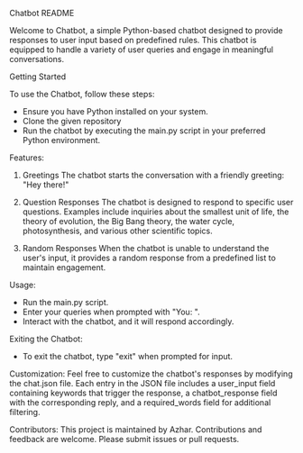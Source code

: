 Chatbot README

Welcome to Chatbot, a simple Python-based chatbot designed to provide responses to user input based on predefined rules. This chatbot is equipped to handle a variety of user queries and engage in meaningful conversations.

Getting Started

To use the Chatbot, follow these steps:

* Ensure you have Python installed on your system.
* Clone the given repository
* Run the chatbot by executing the main.py script in your preferred Python environment.

Features:
1. Greetings
The chatbot starts the conversation with a friendly greeting: "Hey there!"

2. Question Responses
The chatbot is designed to respond to specific user questions. Examples include inquiries about the smallest unit of life, the theory of evolution, the Big Bang theory, the water cycle, photosynthesis, and various other scientific topics.

3. Random Responses
When the chatbot is unable to understand the user's input, it provides a random response from a predefined list to maintain engagement.

Usage:
* Run the main.py script.
* Enter your queries when prompted with "You: ".
* Interact with the chatbot, and it will respond accordingly.

Exiting the Chatbot:
* To exit the chatbot, type "exit" when prompted for input.

Customization:
Feel free to customize the chatbot's responses by modifying the chat.json file. Each entry in the JSON file includes a user_input field containing keywords that trigger the response, a chatbot_response field with the corresponding reply, and a required_words field for additional filtering.

Contributors:
This project is maintained by Azhar.
Contributions and feedback are welcome. Please submit issues or pull requests.
